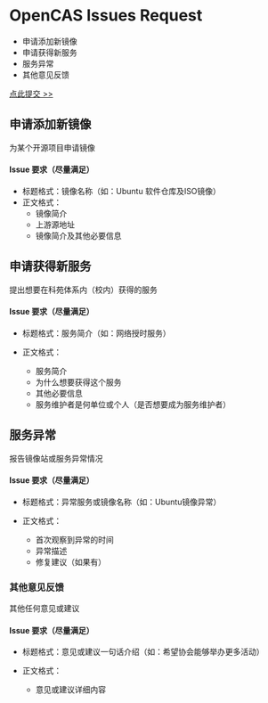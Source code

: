 # OpenCAS Issues Request

- 申请添加新镜像
- 申请获得新服务
- 服务异常
- 其他意见反馈

[点此提交 >>](https://github.com/opencas/issues/issues/new)

## 申请添加新镜像

为某个开源项目申请镜像

#### Issue 要求（尽量满足）

- 标题格式：镜像名称（如：Ubuntu 软件仓库及ISO镜像）
- 正文格式：
  
  - 镜像简介
  - 上游源地址
  - 镜像简介及其他必要信息
  
## 申请获得新服务

提出想要在科苑体系内（校内）获得的服务

#### Issue 要求（尽量满足）

- 标题格式：服务简介（如：网络授时服务）
- 正文格式：

  - 服务简介
  - 为什么想要获得这个服务
  - 其他必要信息
  - 服务维护者是何单位或个人（是否想要成为服务维护者）
 
## 服务异常

报告镜像站或服务异常情况

#### Issue 要求（尽量满足）

- 标题格式：异常服务或镜像名称（如：Ubuntu镜像异常）
- 正文格式：

  - 首次观察到异常的时间
  - 异常描述
  - 修复建议（如果有）

### 其他意见反馈

其他任何意见或建议

#### Issue 要求（尽量满足）

- 标题格式：意见或建议一句话介绍（如：希望协会能够举办更多活动）
- 正文格式：

  - 意见或建议详细内容
